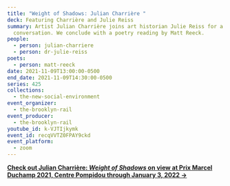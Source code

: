 ```yaml
---
title: "Weight of Shadows: Julian Charrière "
deck: Featuring Charrière and Julie Reiss
summary: Artist Julian Charrière joins art historian Julie Reiss for a
  conversation. We conclude with a poetry reading by Matt Reeck.
people:
  - person: julian-charriere
  - person: dr-julie-reiss
poets:
  - person: matt-reeck
date: 2021-11-09T13:00:00-0500
end_date: 2021-11-09T14:30:00-0500
series: 425
collections:
  - the-new-social-environment
event_organizer:
  - the-brooklyn-rail
event_producer:
  - the-brooklyn-rail
youtube_id: k-VJTIjkymk
event_id: recqVVTZ0FPAY9ckd
event_platform:
  - zoom
---
```

**[Check out Julian Charrière: *Weight of Shadows* on view at Prix Marcel Duchamp 2021, Centre Pompidou  through January 3, 2022 →](http://julian-charriere.net/projects/exhibition-prix-marcel-duchamp-2021)**